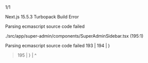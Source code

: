 

1/1

Next.js 15.5.3
Turbopack
Build Error


Parsing ecmascript source code failed

./src/app/super-admin/components/SuperAdminSidebar.tsx (195:1)

Parsing ecmascript source code failed
  193 |     </div>
  194 |   )
> 195 | }
      | ^